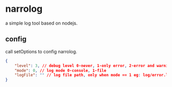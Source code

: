 # narrolog
a simple log tool based on nodejs.

## config
call setOptions to config narrolog.  

```json
{
    "level": 3, // debug level 0-never, 1-only error, 2-error and warning, 3-all
    "mode": 0, // log mode 0-console, 1-file
    "logFile": "" // log file path, only when mode == 1 eg: log/error.log
}
```
